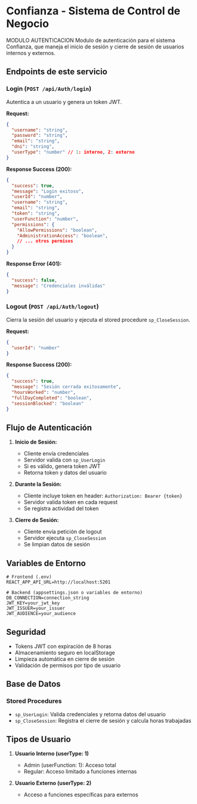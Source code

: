 # Confianza - Sistema de Control de Negocio

MODULO AUTENTICACION
Modulo de autenticación para el sistema Confianza, que maneja el inicio de sesión y cierre de sesión de usuarios internos y externos.

## Endpoints de este servicio

### Login (`POST /api/Auth/login`)

Autentica a un usuario y genera un token JWT.

**Request:**
```json
{
  "username": "string",
  "password": "string",
  "email": "string",
  "dni": "string",
  "userType": "number" // 1: interno, 2: externo
}
```

**Response Success (200):**
```json
{
  "success": true,
  "message": "Login exitoso",
  "userId": "number",
  "username": "string",
  "email": "string",
  "token": "string",
  "userFunction": "number",
  "permissions": {
    "AllowPermissions": "boolean",
    "AdministrationAccess": "boolean",
    // ... otros permisos
  }
}
```

**Response Error (401):**
```json
{
  "success": false,
  "message": "Credenciales inválidas"
}
```

### Logout (`POST /api/Auth/logout`)

Cierra la sesión del usuario y ejecuta el stored procedure `sp_CloseSession`.

**Request:**
```json
{
  "userId": "number"
}
```

**Response Success (200):**
```json
{
  "success": true,
  "message": "Sesión cerrada exitosamente",
  "hoursWorked": "number",
  "fullDayCompleted": "boolean",
  "sessionBlocked": "boolean"
}
```

## Flujo de Autenticación

1. **Inicio de Sesión:**
   - Cliente envía credenciales
   - Servidor valida con `sp_UserLogin`
   - Si es válido, genera token JWT
   - Retorna token y datos del usuario

2. **Durante la Sesión:**
   - Cliente incluye token en header: `Authorization: Bearer {token}`
   - Servidor valida token en cada request
   - Se registra actividad del token

3. **Cierre de Sesión:**
   - Cliente envía petición de logout
   - Servidor ejecuta `sp_CloseSession`
   - Se limpian datos de sesión

## Variables de Entorno

```env
# Frontend (.env)
REACT_APP_API_URL=http://localhost:5201

# Backend (appsettings.json o variables de entorno)
DB_CONNECTION=connection_string
JWT_KEY=your_jwt_key
JWT_ISSUER=your_issuer
JWT_AUDIENCE=your_audience
```

## Seguridad

- Tokens JWT con expiración de 8 horas
- Almacenamiento seguro en localStorage
- Limpieza automática en cierre de sesión
- Validación de permisos por tipo de usuario

## Base de Datos

### Stored Procedures

- `sp_UserLogin`: Valida credenciales y retorna datos del usuario
- `sp_CloseSession`: Registra el cierre de sesión y calcula horas trabajadas

## Tipos de Usuario

1. **Usuario Interno (userType: 1)**
   - Admin (userFunction: 1): Acceso total
   - Regular: Acceso limitado a funciones internas

2. **Usuario Externo (userType: 2)**
   - Acceso a funciones específicas para externos 